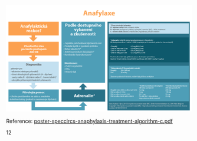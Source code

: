 ![slide_12_schema_anafylaxe](slide_12_schema_anafylaxe.jpg)

<span class="w3-small">Reference: [poster-speccircs-anaphylaxis-treatment-algorithm-c.pdf](https://www.resuscitace.cz/files/files/0/rf5ie/poster-speccircs-anaphylaxis-treatment-algorithm-c.pdf)</span>


<div class="w3-center">12</div>


